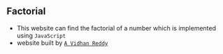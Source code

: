 ## Factorial

- This website can find the factorial of a number which is implemented using `JavaScript`
- website built by [`A Vidhan Reddy`](https://linktr.ee/itsvidhanreddy)
